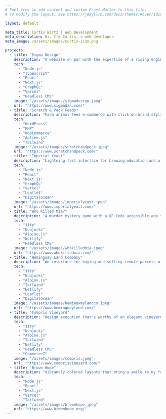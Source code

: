 ```yaml
---
# Feel free to add content and custom Front Matter to this file.
# To modify the layout, see https://jekyllrb.com/docs/themes/#overriding-theme-defaults

layout: default

meta_title: Curtis Wirtz | Web Development
meta_description: Hi. I'm Curtis, a web developer.
meta_image: /assets/images/curtis-icon.png

projects:
  - title: "Sigma Design"
    description: "A website on par with the expertise of a rising engineering firm. Built in the spirit of engineering, using a cutting-edge stack."
    tech:
      - "Node.js"
      - "Typescript"
      - "React"
      - "Next.js"
      - "GraphQL"
      - "Vercel"
      - "Headless CMS"
    image: "/assets/images/sigmadesign.jpeg"
    url: "https://www.sigmadzn.com/"
  - title: "Scratch & Peck Feeds"
    description: "Farm animal feed e-commerce with slick on-brand styling. Integrates automated orders, wholesale freight shipments, discount programs, and analytics to scale."
    tech:
      - "WordPress"
      - "PHP"
      - "WooCommerce"
      - "Apline.js"
      - "Tailwind"
    image: "/assets/images/scratchandpeck.jpeg"
    url: "https://www.scratchandpeck.com/"
  - title: "Imperial Yeast"
    description: "Lightning-fast interface for brewing education and a brewing yeast e-shop. Complete with brewing calculators, custom map, and parallax scroll decals."
    tech:
      - "Node.js"
      - "React"
      - "Next.js"
      - "GraphQL"
      - "Vercel"
      - "Leaflet"
      - "DigitalOcean"
    image: "/assets/images/imperialyeast.jpeg"
    url: "https://www.imperialyeast.com/"
  - title: "Who Killed Mia?"
    description: "A murder mystery game with a QR Code accessible app to help players crack the case. The timeline was super-tight, but met. Sold at Walmarts and Targets nationwide."
    tech:
      - "11ty"
      - "Nunjucks"
      - "Alpine.js"
      - "Netlify"
      - "Headless CMS"
    image: "/assets/images/whokilledmia.jpeg"
    url: "https://www.whokilledmia.com/"
  - title: "Hemingway Land Company"
    description: "An interface for buying and selling remote parcels of land. Geographical map navigation and design. Emphasis on beautiful photography, thus image optimization is key."
    tech:
      - "11ty"
      - "Nunjucks"
      - "Alpine.js"
      - "Tailwind"
      - "Netlify"
      - "Leaflet"
      - "DigitalOcean"
    image: "/assets/images/hemingwaylandco.jpeg"
    url: "https://www.hemingwayland.com/"
  - title: "Compris Vineyard"
    description: "Design execution that's worthy of an elegant vineyard retreat, with wine e-commerce. Spotify playlist integration to pair a vibe to your vintage."
    tech:
      - "11ty"
      - "Nunjucks"
      - "Alpine.js"
      - "Tailwind"
      - "Netlify"
      - "Headless CMS"
      - "Commerce7"
    image: "/assets/images/compris.jpeg"
    url: "https://www.comprisvineyard.com/"
  - title: "Brown Hope"
    description: "Vibrantly colored layouts that bring a smile to my face. Tailored to the inspiring work that they do."
    tech:
      - "Node.js"
      - "React"
      - "Next.js"
      - "Vercel"
      - "Tailwind"
    image: "/assets/images/brownhope.jpeg"
    url: "https://www.brownhope.org/"
---
```


